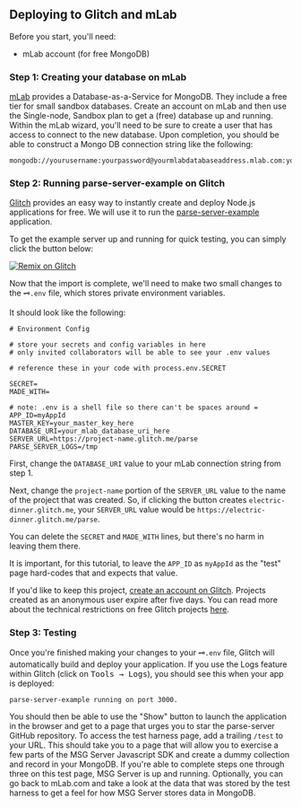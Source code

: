 ## Deploying to Glitch and mLab

Before you start, you'll need:

 - mLab account (for free MongoDB)

### Step 1: Creating your database on mLab

[mLab](https://mlab.com) provides a Database-as-a-Service for MongoDB. They include a free tier for small sandbox databases. Create an account on mLab and then use the Single-node, Sandbox plan to get a (free) database up and running. Within the mLab wizard, you'll need to be sure to create a user that has access to connect to the new database. Upon completion, you should be able to construct a Mongo DB connection string like the following:

```
mongodb://yourusername:yourpassword@yourmlabdatabaseaddress.mlab.com:yourdatabaseport/yourdatabasename
```

### Step 2: Running parse-server-example on Glitch

[Glitch](https://glitch.com) provides an easy way to instantly create and deploy Node.js applications for free. We will use it to run the [parse-server-example](https://github.com/parse-community/parse-server-example) application.

To get the example server up and running for quick testing, you can simply click the button below:

[![Remix on Glitch](https://cdn.glitch.com/2703baf2-b643-4da7-ab91-7ee2a2d00b5b%2Fremix-button.svg)](https://glitch.com/edit/#!/import/github/parse-community/parse-server-example?APP_ID=myAppId&MASTER_KEY=your_master_key_here&DATABASE_URI=your_mlab_database_uri_here&SERVER_URL=https://project-name.glitch.me/parse&PARSE_SERVER_LOGS=/tmp)

Now that the import is complete, we'll need to make two small changes to the ```🗝️.env``` file, which stores private environment variables.

It should look like the following:

```
# Environment Config

# store your secrets and config variables in here
# only invited collaborators will be able to see your .env values

# reference these in your code with process.env.SECRET

SECRET=
MADE_WITH=

# note: .env is a shell file so there can't be spaces around =
APP_ID=myAppId
MASTER_KEY=your_master_key_here
DATABASE_URI=your_mlab_database_uri_here
SERVER_URL=https://project-name.glitch.me/parse
PARSE_SERVER_LOGS=/tmp

```
First, change the ```DATABASE_URI``` value to your mLab connection string from step 1.

Next, change the ```project-name``` portion of the ```SERVER_URL``` value to the name of the project that was created. So, if clicking the button creates ```electric-dinner.glitch.me```, your ```SERVER_URL``` value would be ```https://electric-dinner.glitch.me/parse```.

You can delete the ```SECRET``` and ```MADE_WITH``` lines, but there's no harm in leaving them there.

It is important, for this tutorial, to leave the ```APP_ID``` as ```myAppId``` as the "test" page hard-codes that and expects that value.

If you'd like to keep this project, [create an account on Glitch](https://glitch.com/help/how-do-i-create-an-account-on-glitch/). Projects created as an anonymous user expire after five days. You can read more about the technical restrictions on free Glitch projects [here](https://glitch.com/help/restrictions/).


### Step 3: Testing

Once you're finished making your changes to your ```🗝️.env``` file, Glitch will automatically build and deploy your application. If you use the Logs feature within Glitch (click on <kbd><kbd><samp>Tools</samp></kbd> &rarr; <kbd><samp>Logs</samp></kbd></kbd>), you should see this when your app is deployed:

```
parse-server-example running on port 3000.
```

You should then be able to use the "Show" button to launch the application in the browser and get to a page that urges you to star the parse-server GitHub repository. To access the test harness page, add a trailing ```/test``` to your URL. This should take you to a page that will allow you to exercise a few parts of the MSG Server Javascript SDK and create a dummy collection and record in your MongoDB. If you're able to complete steps one through three on this test page, MSG Server is up and running. Optionally, you can go back to mLab.com and take a look at the data that was stored by the test harness to get a feel for how MSG Server stores data in MongoDB.
